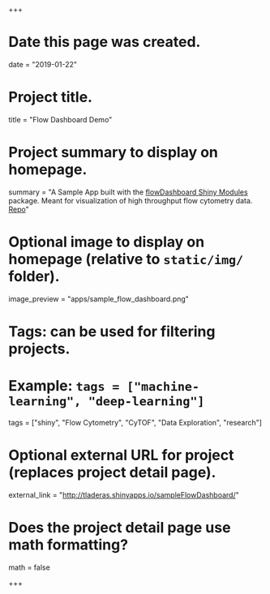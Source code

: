 +++
# Date this page was created.
date = "2019-01-22"

# Project title.
title = "Flow Dashboard Demo"

# Project summary to display on homepage.
summary = "A Sample App built with the [flowDashboard Shiny Modules](http://github.com/laderast/flowDashboard) package. Meant for visualization of high throughput flow cytometry data. [Repo](http://github.com/laderast/sampleFlowDashboard)"

# Optional image to display on homepage (relative to `static/img/` folder).
image_preview = "apps/sample_flow_dashboard.png"

# Tags: can be used for filtering projects.
# Example: `tags = ["machine-learning", "deep-learning"]`
tags = ["shiny", "Flow Cytometry", "CyTOF", "Data Exploration", "research"]

# Optional external URL for project (replaces project detail page).
external_link = "http://tladeras.shinyapps.io/sampleFlowDashboard/"

# Does the project detail page use math formatting?
math = false

+++

